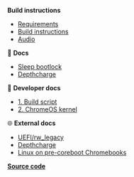 **Build instructions**

- [Requirements](/setup-pages/requirements.md "Depthboot - Requirements")
- [Build instructions](/setup-pages/build-instructions.md "Eupnea - Build instructions")
- [Audio](/setup-pages/audio.md "Depthboot - Audio")

📖 **Docs**

- [Sleep bootlock](/pages/bootlock.md "Eupnea - Bootlock")
- [Depthcharge](/pages/depthcharge.md "Eupnea - Depthcharge")

📖 **Developer docs**

- [1. Build script](/dev-pages/build-script.md  "Eupnea - 1. Build script")
- [2. ChromeOS kernel](/dev-pages/kernel.md  "Eupnea - 2. Kernel")

🌐 **External docs**

- [UEFI/rw_legacy](https://mrchromebox.tech/#bootmodes)
- [Depthcharge](https://libreboot.org/docs/depthcharge/)
- [Linux on pre-coreboot Chromebooks](https://github.com/nh2/chrubuntu-anyos)

**[Source code](https://github.com/eupnea-linux/eupnea-builder)**  
